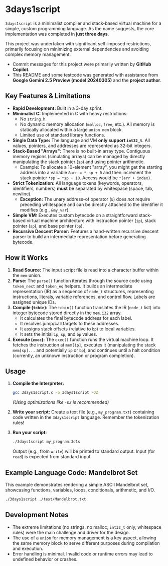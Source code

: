 
# 3days1script

`3days1script` is a minimalist compiler and stack-based virtual machine for a simple, custom programming language. As the name suggests, the core implementation was completed in **just three days**.

This project was undertaken with significant self-imposed restrictions, primarily focusing on minimizing external dependencies and avoiding complex memory management.

*   Commit messages for this project were primarily written by **GitHub Copilot**.
*   This README and some testcode was generated with assistance from **Google Gemini 2.5 Preview (model 20240305)** and the **project author**.

## Key Features & Limitations

*   **Rapid Development:** Built in a 3-day sprint.
*   **Minimalist C:** Implemented in C with heavy restrictions:
    *   No `string.h`.
    *   No dynamic memory allocation (`malloc`, `free`, etc.). All memory is statically allocated within a large `union mem` block.
    *   Limited use of standard library functions.
*   **Single Data Type:** The language and VM **only support `int32_t`**. All values, pointers, and addresses are represented as 32-bit integers.
*   **Stack-Based "Arrays":** There is no built-in array type. Contiguous memory regions (simulating arrays) can be managed by directly manipulating the stack pointer (`sp`) and using pointer arithmetic.
    *   Example: To allocate a 10-element "array", you might get the starting address into a variable `&arr = * sp + 0` and then increment the stack pointer `*sp = *sp + 10`. Access would be `*(arr + index)`.
*   **Strict Tokenization:** All language tokens (keywords, operators, identifiers, numbers) **must** be separated by whitespace (space, tab, newline).
    *   **Exception:** The unary address-of operator (`&`) does *not* require preceding whitespace and can be directly attached to the identifier it modifies (e.g., `&my_var`).
*   **Simple VM:** Executes custom bytecode on a straightforward stack-based virtual machine architecture with instruction pointer (`ip`), stack pointer (`sp`), and base pointer (`bp`).
*   **Recursive Descent Parser:** Features a hand-written recursive descent parser to build an intermediate representation before generating bytecode.

## How it Works

1.  **Read Source:** The input script file is read into a character buffer within the `mem` union.
2.  **Parse:** The `parse()` function iterates through the source code using `token_next` and `token_eq` helpers. It builds an intermediate representation (IR) as a sequence of `node_t` structures, representing instructions, literals, variable references, and control flow. Labels are assigned unique IDs.
3.  **Compile (`tobin`):** The `tobin()` function translates the IR (`node_t` list) into integer bytecode stored directly in the `mem.i32` array.
    *   It calculates the final bytecode address for each label.
    *   It resolves jump/call targets to these addresses.
    *   It assigns stack offsets (relative to `bp`) to local variables.
    *   It sets the initial `ip`, `sp`, and `bp` values.
4.  **Execute (`exec`):** The `exec()` function runs the virtual machine loop. It fetches the instruction at `mem[ip]`, executes it (manipulating the stack `mem[sp]...` and potentially `ip` or `bp`), and continues until a halt condition (currently, an unknown instruction or program completion).

## Usage

1.  **Compile the Interpreter:**
    ```bash
    gcc 3days1script.c -o 3days1script -O2
    ```
    *(Using optimizations like `-O2` is recommended)*

2.  **Write your script:** Create a text file (e.g., `my_program.txt`) containing code written in the `3days1script` language. Remember the tokenization rules!

3.  **Run your script:**
    ```bash
    ./3days1script my_program.3d1s
    ```
    Output (e.g., from `write`) will be printed to standard output. Input (for `read`) is expected from standard input.

## Example Language Code: Mandelbrot Set

This example demonstrates rendering a simple ASCII Mandelbrot set, showcasing functions, variables, loops, conditionals, arithmetic, and I/O.

```bash
./3days1script ./test/Mandelbrot.txt
```


## Development Notes

*   The extreme limitations (no strings, no malloc, `int32_t` only, whitespace rules) were the main challenge and driver for the design.
*   The use of a `union` for memory management is a key aspect, allowing the same memory block to serve different purposes during compilation and execution.
*   Error handling is minimal. Invalid code or runtime errors may lead to undefined behavior or crashes.